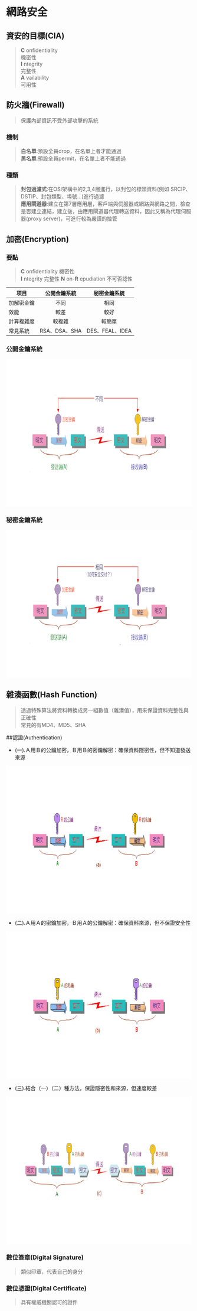 # 網路安全

## 資安的目標(CIA)
>**C** onfidentiality  
機密性  
**I** ntegrity   
完整性  
**A** vailability  
可用性   


## 防火牆(Firewall)
> 保護內部資訊不受外部攻擊的系統
 
### 機制
>**白名單**:預設全員drop，在名單上者才能通過      
>**黑名單**:預設全員permit，在名單上者不能通過 

### 種類
>**封包過濾式**:在OSI架構中的2,3,4層進行，以封包的標頭資料(例如 SRCIP、DSTIP、封包類型、埠號...)進行過濾  
>**應用閘道器**:建立在第7層應用層，客戶端與伺服器或網路與網路之間，檢查是否建立連結，建立後，由應用閘道器代理轉送資料，因此又稱為代理伺服器(proxy server)，可進行較為嚴謹的控管   

## 加密(Encryption)

### 要點
> **C** onfidentiality
機密性     
>**I** ntegrity
完整性
>**N** on-**R** epudiation
不可否認性

| 项目        | 公開金鑰系統   |  秘密金鑰系統  |
| -----        | :-----:  | :----:  |
|  加解密金鑰      |   不同   |   相同   |
| 效能     | 較差      |    較好    |
|   計算複雜度       |   較複雜   |  較簡單     |
|  常見系統       |   RSA、DSA、SHA|   DES、FEAL、IDEA    |

### 公開金鑰系統 
<img src="pic/公開.png" width="1000" height="400"  align=center />

### 秘密金鑰系統
<img src="pic/秘密.png" width="1000" height="400"  align=center />


## 雜湊函數(Hash Function)
>透過特殊算法將資料轉換成另一組數值（雜湊值），用來保證資料完整性與正確性	
> 常見的有MD4、MD5、SHA

##認證(Authentication)

* (一).Ａ用Ｂ的公鑰加密，Ｂ用Ｂ的密鑰解密：確保資料隱密性，但不知道發送來源
<img src="pic/1.png" width="1000" height="400"  align=center />

* (二).Ａ用Ａ的密鑰加密，Ｂ用Ａ的公鑰解密：確保資料來源，但不保證安全性
<img src="pic/2.png" width="1000" height="400"  align=center />

* (三).結合（一）（二）種方法，保證隱密性和來源，但速度較差
<img src="pic/3.png" width="1000" height="400"  align=center />

### 數位簽章(Digital Signature)
>類似印章，代表自己的身分

### 數位憑證(Digital Certificate)
>具有權威機關認可的證件